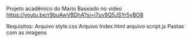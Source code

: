 Projeto acadêmico do Mario
Baseado no video https://youtu.be/r9buAwVBDhA?si=j7uv9Q5JSYr5yBO8

Requisitos:
Arquivo style.css
Arquivo Index.html
arquivo script.js
Pastas com as imagens 
